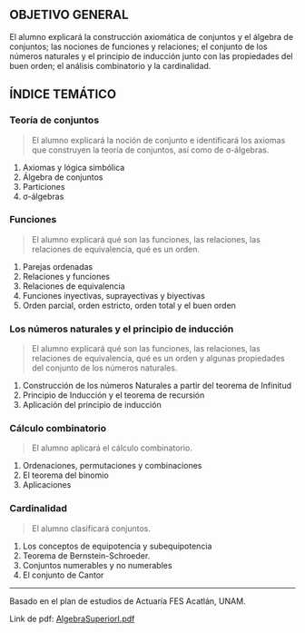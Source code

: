 ## OBJETIVO GENERAL
El alumno explicará la construcción axiomática de conjuntos y el álgebra de conjuntos; las nociones de funciones y relaciones; el conjunto de los números naturales y el principio de inducción junto con las propiedades del buen orden; el análisis combinatorio y la cardinalidad.

## ÍNDICE TEMÁTICO
### Teoría de conjuntos
> El alumno explicará la noción de conjunto e identificará los axiomas que construyen la teoría de conjuntos, así como de σ-álgebras.

1. Axiomas y lógica simbólica
2. Álgebra de conjuntos
3. Particiones
4. σ-álgebras

### Funciones
> El alumno explicará qué son las funciones, las relaciones, las relaciones de equivalencia, qué es un orden.

1. Parejas ordenadas
2. Relaciones y funciones
3. Relaciones de equivalencia
4. Funciones inyectivas, suprayectivas y biyectivas
5. Orden parcial, orden estricto, orden total y el buen orden

### Los números naturales y el principio de inducción
> El alumno explicará qué son las funciones, las relaciones, las relaciones de equivalencia, qué es un orden y algunas propiedades del conjunto de los números naturales.

1. Construcción de los números Naturales a partir del teorema de Infinitud
2. Principio de Inducción y el teorema de recursión
3. Aplicación del principio de inducción

### Cálculo combinatorio
> El alumno aplicará el cálculo combinatorio.

1. Ordenaciones, permutaciones y combinaciones
2. El teorema del binomio
3. Aplicaciones

### Cardinalidad
> El alumno clasificará conjuntos.

1. Los conceptos de equipotencia y subequipotencia
2. Teorema de Bernstein-Schroeder.
3. Conjuntos numerables y no numerables
4. El conjunto de Cantor

<hr>

Basado en el plan de estudios de Actuaría FES Acatlán, UNAM.

Link de pdf: [AlgebraSuperiorI.pdf](https://www.acatlan.unam.mx/files/PlanesDeEstudio/Actuaria/1/AlgebraSuperiorI.pdf)
